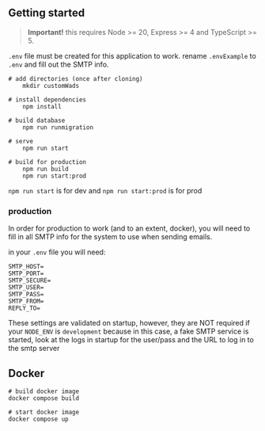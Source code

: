 ## Getting started

> **Important!** this requires Node >= 20, Express >= 4 and TypeScript >= 5.

`.env` file must be created for this application to work. rename `.envExample` to `.env` and fill out the SMTP info.

```batch
# add directories (once after cloning)
    mkdir customWads

# install dependencies
    npm install
    
# build database
    npm run runmigration

# serve
    npm run start

# build for production
    npm run build
    npm run start:prod
```

`npm run start` is for dev and `npm run start:prod` is for prod

### production

In order for production to work (and to an extent, docker), you will need to fill in all SMTP info for the system to use when sending emails.

in your `.env` file you will need:

```dotenv
SMTP_HOST=
SMTP_PORT=
SMTP_SECURE=
SMTP_USER=
SMTP_PASS=
SMTP_FROM=
REPLY_TO=
```

These settings are validated on startup, however, they are NOT required if your `NODE_ENV` is `development` because in this case, a fake SMTP service is started, look at the logs in startup for the user/pass and the URL to log in to the smtp server

## Docker

```
# build docker image
docker compose build

# start docker image
docker compose up
```
